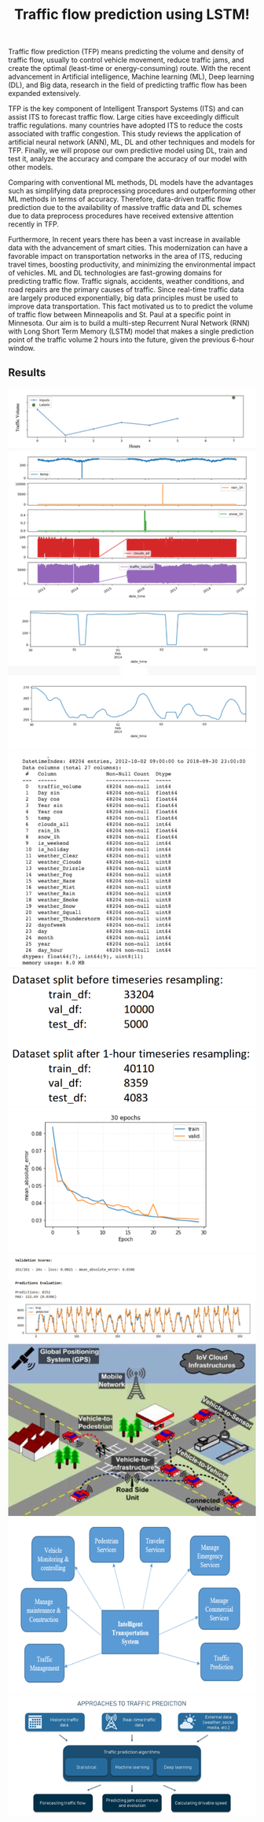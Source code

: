 <h1 align="center">
  Traffic flow prediction using LSTM!
</h1>
<br/>


<p> Traffic flow prediction (TFP) means predicting the volume and density of traffic flow, usually to control vehicle movement, reduce traffic jams, and create the optimal (least-time or energy-consuming) route. With the recent advancement in Artificial intelligence, Machine learning (ML), Deep learning (DL), and Big data, research in the field of predicting traffic flow has been expanded extensively.</p>
<p> TFP is the key component of Intelligent Transport Systems (ITS) and can assist ITS to forecast traffic flow. Large cities have exceedingly difficult traffic regulations. many countries have adopted ITS to reduce the costs associated with traffic congestion. This study reviews the application of artificial neural network (ANN), ML, DL and other techniques and models for TFP. Finally, we will propose our own predictive model using DL, train and test it, analyze the accuracy and compare the accuracy of our model with other models.</p>
<p> Comparing with conventional ML methods, DL models have the advantages such as simplifying data preprocessing procedures and outperforming other ML methods in terms of accuracy. Therefore, data-driven traffic flow prediction due to the availability of massive traffic data and DL schemes due to data preprocess procedures have received extensive attention recently in TFP.</p>
<p> Furthermore, In recent years there has been a vast increase in available data with the advancement of smart cities. This modernization can have a favorable impact on transportation networks in the area of ITS, reducing travel times, boosting productivity, and minimizing the environmental impact of vehicles. ML and DL technologies are fast-growing domains for predicting traffic flow. Traffic signals, accidents, weather conditions, and road repairs are the primary causes of traffic. Since real-time traffic data are largely produced exponentially, big data principles must be used to improve data transportation. This fact motivated us to to predict the volume of traffic flow between Minneapolis and St. Paul at a specific point in Minnesota. Our aim is to build a multi-step Recurrent Nural Network (RNN) with Long Short Term Memory (LSTM) model that makes a single prediction point of the traffic volume 2 hours into the future, given the previous 6-hour window.</p>


## Results

 <a href="https://github.com/thenomaniqbal/Traffic-flow-prediction/">
    <img src="images/1.png"> 
    <img src="images/2.png">  
    <img src="images/3.png"> 
    <img src="images/4.png"> 
    <img src="images/5.png"> 
    <img src="images/6.png">  
    <img src="images/7.png"> 
    <img src="images/ITS.png"> 
    <img src="images/ITS2.png"> 
    <img src="images/models.png"> 
  </a>
